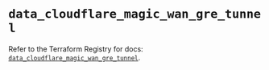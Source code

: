 # `data_cloudflare_magic_wan_gre_tunnel`

Refer to the Terraform Registry for docs: [`data_cloudflare_magic_wan_gre_tunnel`](https://registry.terraform.io/providers/cloudflare/cloudflare/5.7.0/docs/data-sources/magic_wan_gre_tunnel).
